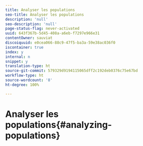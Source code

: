 ```yaml
---
title: Analyser les populations
seo-title: Analyser les populations
description: 'null'
seo-description: 'null'
page-status-flag: never-activated
uuid: 643f367b-5d45-408a-a6eb-f7297e966e31
contentOwner: sauviat
discoiquuid: e0cea066-88c9-47f5-ba3a-59e38ac036f0
iscontainer: true
index: y
internal: n
snippet: y
translation-type: ht
source-git-commit: 579329d9194115065dff2c192deb0376c75e67bd
workflow-type: ht
source-wordcount: '8'
ht-degree: 100%

---
```



# Analyser les populations{#analyzing-populations}

